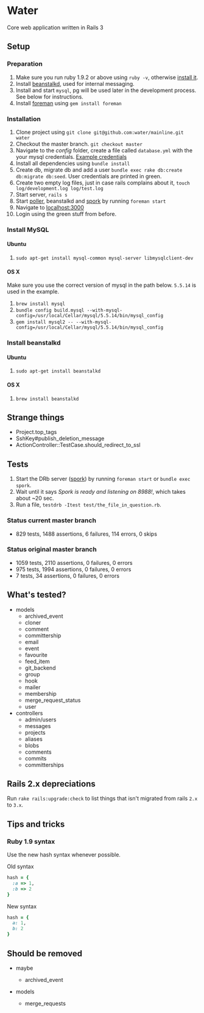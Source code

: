 # Water

Core web application written in Rails 3

## Setup

### Preparation

1. Make sure you run ruby 1.9.2 or above using `ruby -v`, otherwise [install it](http://railscasts.com/episodes/310-getting-started-with-rails).
2. Install [beanstalkd](http://kr.github.com/beanstalkd/), used for internal messaging.
3. Install and start `mysql`, pg will be used later in the development process. See below for instructions.
4. Install [foreman](http://railscasts.com/episodes/281-foreman) using `gem install foreman`

### Installation

1. Clone project using `git clone git@github.com:water/mainline.git water`
2. Checkout the master branch. `git checkout master`
3. Navigate to the *config* folder, create a file called `database.yml` with the your mysql credentials. [Example credentials](https://gist.github.com/a5cf8cb41bc6643e0d84)
4. Install all dependencies using `bundle install`
5. Create db, migrate db and add a user `bundle exec rake db:create db:migrate db:seed`. User credentials are printed in green.
6. Create two empty log files, just in case rails complains about it, `touch log/development.log log/test.log`
7. Start server, `rails s`
8. Start [poller](https://github.com/water/mainline/blob/master/script/poller), beanstalkd and [spork](http://railscasts.com/episodes/285-spork) by running `foreman start`
9. Navigate to [localhost:3000](http://localhost:3000)
10. Login using the green stuff from before.

### Install MySQL

#### Ubuntu

1. `sudo apt-get install mysql-common mysql-server libmysqlclient-dev`

#### OS X

Make sure you use the correct version of mysql in the path below. `5.5.14` is used in the example.

1. `brew install mysql`
2. `bundle config build.mysql --with-mysql-config=/usr/local/Cellar/mysql/5.5.14/bin/mysql_config`
3. `gem install mysql2 -- --with-mysql-config=/usr/local/Cellar/mysql/5.5.14/bin/mysql_config`

### Install beanstalkd

#### Ubuntu

1. `sudo apt-get install beanstalkd`

#### OS X

1. `brew install beanstalkd`

## Strange things

- Project.top_tags
- SshKey#publish_deletion_message
- ActionController::TestCase.should_redirect_to_ssl

## Tests

1. Start the DRb server ([spork](http://railscasts.com/episodes/285-spork)) by running `foreman start` or `bundle exec spork`.
2. Wait until it says *Spork is ready and listening on 8988!*, which takes about ~20 sec.
3. Run a file, `testdrb -Itest test/the_file_in_question.rb`.

### Status current master branch

- 829 tests, 1488 assertions, 6 failures, 114 errors, 0 skips

### Status original master branch

- 1059 tests, 2110 assertions, 0 failures, 0 errors
- 975 tests, 1994 assertions, 0 failures, 0 errors
- 7 tests, 34 assertions, 0 failures, 0 errors

## What's tested?

- models
  - archived_event
  - cloner
  - comment
  - committership
  - email
  - event
  - favourite
  - feed_item
  - git_backend
  - group
  - hook
  - mailer
  - membership
  - merge_request_status
  - user
- controllers
  - admin/users
  - messages
  - projects
  - aliases
  - blobs
  - comments
  - commits
  - committerships

## Rails 2.x depreciations

Run `rake rails:upgrade:check` to list things that isn't migrated from rails `2.x` to `3.x`.

## Tips and tricks

### Ruby 1.9 syntax

Use the new hash syntax whenever possible.  

Old syntax

``` ruby
hash = {
  :a => 1,
  :b => 2
}
```

New syntax

``` ruby
hash = {
  a: 1,
  b: 2
}
```

## Should be removed

- maybe
  - archived_event
    
- models
  - merge_requests